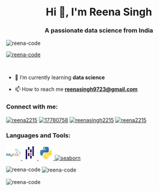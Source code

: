 
<h1 align="center">Hi 👋, I'm Reena Singh</h1>
<h3 align="center">A passionate data science from India</h3>

<p align="left"> <img src="https://komarev.com/ghpvc/?username=reena-code&label=Profile%20views&color=0e75b6&style=flat" alt="reena-code" /> </p>

<p align="left"> <a href="https://github.com/ryo-ma/github-profile-trophy"><img src="https://github-profile-trophy.vercel.app/?username=reena-code" alt="reena-code" /></a> </p>

<p align="left"> <a href="https://twitter.com/" target="blank"><img src="https://img.shields.io/twitter/follow/?logo=twitter&style=for-the-badge" alt="" /></a> </p>

- 🌱 I’m currently learning **data science**

- 📫 How to reach me **reenasingh9723@gmail.com**

<h3 align="left">Connect with me:</h3>
<p align="left">
<a href="https://linkedin.com/in/reena2215" target="blank"><img align="center" src="https://raw.githubusercontent.com/rahuldkjain/github-profile-readme-generator/master/src/images/icons/Social/linked-in-alt.svg" alt="reena2215" height="30" width="40" /></a>
<a href="https://stackoverflow.com/users/17780758" target="blank"><img align="center" src="https://raw.githubusercontent.com/rahuldkjain/github-profile-readme-generator/master/src/images/icons/Social/stack-overflow.svg" alt="17780758" height="30" width="40" /></a>
<a href="https://kaggle.com/reenasingh2215" target="blank"><img align="center" src="https://raw.githubusercontent.com/rahuldkjain/github-profile-readme-generator/master/src/images/icons/Social/kaggle.svg" alt="reenasingh2215" height="30" width="40" /></a>
<a href="https://www.hackerrank.com/reena2215" target="blank"><img align="center" src="https://raw.githubusercontent.com/rahuldkjain/github-profile-readme-generator/master/src/images/icons/Social/hackerrank.svg" alt="reena2215" height="30" width="40" /></a>
</p>

<h3 align="left">Languages and Tools:</h3>
<p align="left"> <a href="https://www.mysql.com/" target="_blank" rel="noreferrer"> <img src="https://raw.githubusercontent.com/devicons/devicon/master/icons/mysql/mysql-original-wordmark.svg" alt="mysql" width="40" height="40"/> </a> <a href="https://pandas.pydata.org/" target="_blank" rel="noreferrer"> <img src="https://raw.githubusercontent.com/devicons/devicon/2ae2a900d2f041da66e950e4d48052658d850630/icons/pandas/pandas-original.svg" alt="pandas" width="40" height="40"/> </a> <a href="https://www.python.org" target="_blank" rel="noreferrer"> <img src="https://raw.githubusercontent.com/devicons/devicon/master/icons/python/python-original.svg" alt="python" width="40" height="40"/> </a> <a href="https://seaborn.pydata.org/" target="_blank" rel="noreferrer"> <img src="https://seaborn.pydata.org/_images/logo-mark-lightbg.svg" alt="seaborn" width="40" height="40"/> </a> </p>

<p><img align="left" src="https://github-readme-stats.vercel.app/api/top-langs?username=reena-code&show_icons=true&locale=en&layout=compact" alt="reena-code" /></p>

<p>&nbsp;<img align="center" src="https://github-readme-stats.vercel.app/api?username=reena-code&show_icons=true&locale=en" alt="reena-code" /></p>

<p><img align="center" src="https://github-readme-streak-stats.herokuapp.com/?user=reena-code&" alt="reena-code" /></p>
